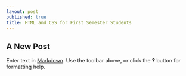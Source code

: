 ```yaml
---
layout: post
published: true
title: HTML and CSS for First Semester Students
---
```

## A New Post


Enter text in [Markdown](http://daringfireball.net/projects/markdown/). Use the toolbar above, or click the **?** button for formatting help.
